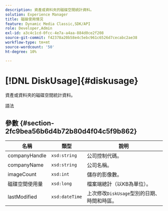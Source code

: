 ```yaml
---
description: 資產或資料夾的磁碟空間統計資料。
solution: Experience Manager
title: 磁碟使用情況
feature: Dynamic Media Classic,SDK/API
role: Developer,Admin
exl-id: a3c4c1cd-0fcc-4e7a-a4aa-884d0ce2f208
source-git-commit: f42378a20b58e4c5ebc961c6526d7cecabc2ae38
workflow-type: tm+mt
source-wordcount: '50'
ht-degree: 10%

---
```


# [!DNL DiskUsage]{#diskusage}

資產或資料夾的磁碟空間統計資料。

語法

## 參數 {#section-2fc9bea56b6d4b72b80d4f04c5f9b862}

| 名稱 | 類型 | 說明 |
|---|---|---|
| companyHandle | `xsd:string` | 公司控制代碼。 |
| companyName | `xsd:string` | 公司名稱。 |
| imageCount | `xsd:int` | 儲存的影像數。 |
| 磁碟空間使用量 | `xsd:long` | 檔案端總計（以KB為單位）。 |
| lastModified | `xsd:dateTime` | 上次修改`DiskUsage`型別的日期、時間和時區。 |
